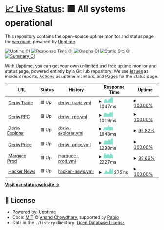 # [📈 Live Status](https://weequan93.github.io/midori): <!--live status--> **🟩 All systems operational**

This repository contains the open-source uptime monitor and status page for [weequan](https://weequan93.github.io/midori), powered by [Upptime](https://github.com/upptime/upptime).

[![Uptime CI](https://github.com/weequan93/midori/workflows/Uptime%20CI/badge.svg)](https://github.com/weequan93/midori/actions?query=workflow%3A%22Uptime+CI%22)
[![Response Time CI](https://github.com/weequan93/midori/workflows/Response%20Time%20CI/badge.svg)](https://github.com/weequan93/midori/actions?query=workflow%3A%22Response+Time+CI%22)
[![Graphs CI](https://github.com/weequan93/midori/workflows/Graphs%20CI/badge.svg)](https://github.com/weequan93/midori/actions?query=workflow%3A%22Graphs+CI%22)
[![Static Site CI](https://github.com/weequan93/midori/workflows/Static%20Site%20CI/badge.svg)](https://github.com/weequan93/midori/actions?query=workflow%3A%22Static+Site+CI%22)
[![Summary CI](https://github.com/weequan93/midori/workflows/Summary%20CI/badge.svg)](https://github.com/weequan93/midori/actions?query=workflow%3A%22Summary+CI%22)

With [Upptime](https://upptime.js.org), you can get your own unlimited and free uptime monitor and status page, powered entirely by a GitHub repository. We use [Issues](https://github.com/weequan93/midori/issues) as incident reports, [Actions](https://github.com/weequan93/midori/actions) as uptime monitors, and [Pages](https://weequan93.github.io/midori) for the status page.

<!--start: status pages-->
<!-- This summary is generated by Upptime (https://github.com/upptime/upptime) -->
<!-- Do not edit this manually, your changes will be overwritten -->
<!-- prettier-ignore -->
| URL | Status | History | Response Time | Uptime |
| --- | ------ | ------- | ------------- | ------ |
| <img alt="" src="https://icons.duckduckgo.com/ip3/www.deriw.com.ico" height="13"> [Deriw Trade](https://www.deriw.com/trade/WBTC-USDT) | 🟩 Up | [deriw-trade.yml](https://github.com/weequan93/midori/commits/HEAD/history/deriw-trade.yml) | <details><summary><img alt="Response time graph" src="./graphs/deriw-trade/response-time-week.png" height="20"> 1047ms</summary><br><a href="https://weequan93.github.io/midori/history/deriw-trade"><img alt="Response time 1311" src="https://img.shields.io/endpoint?url=https%3A%2F%2Fraw.githubusercontent.com%2Fweequan93%2Fmidori%2FHEAD%2Fapi%2Fderiw-trade%2Fresponse-time.json"></a><br><a href="https://weequan93.github.io/midori/history/deriw-trade"><img alt="24-hour response time 1316" src="https://img.shields.io/endpoint?url=https%3A%2F%2Fraw.githubusercontent.com%2Fweequan93%2Fmidori%2FHEAD%2Fapi%2Fderiw-trade%2Fresponse-time-day.json"></a><br><a href="https://weequan93.github.io/midori/history/deriw-trade"><img alt="7-day response time 1047" src="https://img.shields.io/endpoint?url=https%3A%2F%2Fraw.githubusercontent.com%2Fweequan93%2Fmidori%2FHEAD%2Fapi%2Fderiw-trade%2Fresponse-time-week.json"></a><br><a href="https://weequan93.github.io/midori/history/deriw-trade"><img alt="30-day response time 1311" src="https://img.shields.io/endpoint?url=https%3A%2F%2Fraw.githubusercontent.com%2Fweequan93%2Fmidori%2FHEAD%2Fapi%2Fderiw-trade%2Fresponse-time-month.json"></a><br><a href="https://weequan93.github.io/midori/history/deriw-trade"><img alt="1-year response time 1311" src="https://img.shields.io/endpoint?url=https%3A%2F%2Fraw.githubusercontent.com%2Fweequan93%2Fmidori%2FHEAD%2Fapi%2Fderiw-trade%2Fresponse-time-year.json"></a></details> | <details><summary><a href="https://weequan93.github.io/midori/history/deriw-trade">100.00%</a></summary><a href="https://weequan93.github.io/midori/history/deriw-trade"><img alt="All-time uptime 100.00%" src="https://img.shields.io/endpoint?url=https%3A%2F%2Fraw.githubusercontent.com%2Fweequan93%2Fmidori%2FHEAD%2Fapi%2Fderiw-trade%2Fuptime.json"></a><br><a href="https://weequan93.github.io/midori/history/deriw-trade"><img alt="24-hour uptime 100.00%" src="https://img.shields.io/endpoint?url=https%3A%2F%2Fraw.githubusercontent.com%2Fweequan93%2Fmidori%2FHEAD%2Fapi%2Fderiw-trade%2Fuptime-day.json"></a><br><a href="https://weequan93.github.io/midori/history/deriw-trade"><img alt="7-day uptime 100.00%" src="https://img.shields.io/endpoint?url=https%3A%2F%2Fraw.githubusercontent.com%2Fweequan93%2Fmidori%2FHEAD%2Fapi%2Fderiw-trade%2Fuptime-week.json"></a><br><a href="https://weequan93.github.io/midori/history/deriw-trade"><img alt="30-day uptime 100.00%" src="https://img.shields.io/endpoint?url=https%3A%2F%2Fraw.githubusercontent.com%2Fweequan93%2Fmidori%2FHEAD%2Fapi%2Fderiw-trade%2Fuptime-month.json"></a><br><a href="https://weequan93.github.io/midori/history/deriw-trade"><img alt="1-year uptime 100.00%" src="https://img.shields.io/endpoint?url=https%3A%2F%2Fraw.githubusercontent.com%2Fweequan93%2Fmidori%2FHEAD%2Fapi%2Fderiw-trade%2Fuptime-year.json"></a></details>
| <img alt="" src="https://icons.duckduckgo.com/ip3/rpc.test.deriw.com.ico" height="13"> [Deriw RPC](https://rpc.test.deriw.com) | 🟩 Up | [deriw-rpc.yml](https://github.com/weequan93/midori/commits/HEAD/history/deriw-rpc.yml) | <details><summary><img alt="Response time graph" src="./graphs/deriw-rpc/response-time-week.png" height="20"> 1019ms</summary><br><a href="https://weequan93.github.io/midori/history/deriw-rpc"><img alt="Response time 1010" src="https://img.shields.io/endpoint?url=https%3A%2F%2Fraw.githubusercontent.com%2Fweequan93%2Fmidori%2FHEAD%2Fapi%2Fderiw-rpc%2Fresponse-time.json"></a><br><a href="https://weequan93.github.io/midori/history/deriw-rpc"><img alt="24-hour response time 1442" src="https://img.shields.io/endpoint?url=https%3A%2F%2Fraw.githubusercontent.com%2Fweequan93%2Fmidori%2FHEAD%2Fapi%2Fderiw-rpc%2Fresponse-time-day.json"></a><br><a href="https://weequan93.github.io/midori/history/deriw-rpc"><img alt="7-day response time 1019" src="https://img.shields.io/endpoint?url=https%3A%2F%2Fraw.githubusercontent.com%2Fweequan93%2Fmidori%2FHEAD%2Fapi%2Fderiw-rpc%2Fresponse-time-week.json"></a><br><a href="https://weequan93.github.io/midori/history/deriw-rpc"><img alt="30-day response time 1010" src="https://img.shields.io/endpoint?url=https%3A%2F%2Fraw.githubusercontent.com%2Fweequan93%2Fmidori%2FHEAD%2Fapi%2Fderiw-rpc%2Fresponse-time-month.json"></a><br><a href="https://weequan93.github.io/midori/history/deriw-rpc"><img alt="1-year response time 1010" src="https://img.shields.io/endpoint?url=https%3A%2F%2Fraw.githubusercontent.com%2Fweequan93%2Fmidori%2FHEAD%2Fapi%2Fderiw-rpc%2Fresponse-time-year.json"></a></details> | <details><summary><a href="https://weequan93.github.io/midori/history/deriw-rpc">100.00%</a></summary><a href="https://weequan93.github.io/midori/history/deriw-rpc"><img alt="All-time uptime 100.00%" src="https://img.shields.io/endpoint?url=https%3A%2F%2Fraw.githubusercontent.com%2Fweequan93%2Fmidori%2FHEAD%2Fapi%2Fderiw-rpc%2Fuptime.json"></a><br><a href="https://weequan93.github.io/midori/history/deriw-rpc"><img alt="24-hour uptime 100.00%" src="https://img.shields.io/endpoint?url=https%3A%2F%2Fraw.githubusercontent.com%2Fweequan93%2Fmidori%2FHEAD%2Fapi%2Fderiw-rpc%2Fuptime-day.json"></a><br><a href="https://weequan93.github.io/midori/history/deriw-rpc"><img alt="7-day uptime 100.00%" src="https://img.shields.io/endpoint?url=https%3A%2F%2Fraw.githubusercontent.com%2Fweequan93%2Fmidori%2FHEAD%2Fapi%2Fderiw-rpc%2Fuptime-week.json"></a><br><a href="https://weequan93.github.io/midori/history/deriw-rpc"><img alt="30-day uptime 100.00%" src="https://img.shields.io/endpoint?url=https%3A%2F%2Fraw.githubusercontent.com%2Fweequan93%2Fmidori%2FHEAD%2Fapi%2Fderiw-rpc%2Fuptime-month.json"></a><br><a href="https://weequan93.github.io/midori/history/deriw-rpc"><img alt="1-year uptime 100.00%" src="https://img.shields.io/endpoint?url=https%3A%2F%2Fraw.githubusercontent.com%2Fweequan93%2Fmidori%2FHEAD%2Fapi%2Fderiw-rpc%2Fuptime-year.json"></a></details>
| <img alt="" src="https://icons.duckduckgo.com/ip3/explorer.test.deriw.com.ico" height="13"> [Deriw Explorer](https://explorer.test.deriw.com) | 🟩 Up | [deriw-explorer.yml](https://github.com/weequan93/midori/commits/HEAD/history/deriw-explorer.yml) | <details><summary><img alt="Response time graph" src="./graphs/deriw-explorer/response-time-week.png" height="20"> 1848ms</summary><br><a href="https://weequan93.github.io/midori/history/deriw-explorer"><img alt="Response time 1725" src="https://img.shields.io/endpoint?url=https%3A%2F%2Fraw.githubusercontent.com%2Fweequan93%2Fmidori%2FHEAD%2Fapi%2Fderiw-explorer%2Fresponse-time.json"></a><br><a href="https://weequan93.github.io/midori/history/deriw-explorer"><img alt="24-hour response time 1626" src="https://img.shields.io/endpoint?url=https%3A%2F%2Fraw.githubusercontent.com%2Fweequan93%2Fmidori%2FHEAD%2Fapi%2Fderiw-explorer%2Fresponse-time-day.json"></a><br><a href="https://weequan93.github.io/midori/history/deriw-explorer"><img alt="7-day response time 1848" src="https://img.shields.io/endpoint?url=https%3A%2F%2Fraw.githubusercontent.com%2Fweequan93%2Fmidori%2FHEAD%2Fapi%2Fderiw-explorer%2Fresponse-time-week.json"></a><br><a href="https://weequan93.github.io/midori/history/deriw-explorer"><img alt="30-day response time 1725" src="https://img.shields.io/endpoint?url=https%3A%2F%2Fraw.githubusercontent.com%2Fweequan93%2Fmidori%2FHEAD%2Fapi%2Fderiw-explorer%2Fresponse-time-month.json"></a><br><a href="https://weequan93.github.io/midori/history/deriw-explorer"><img alt="1-year response time 1725" src="https://img.shields.io/endpoint?url=https%3A%2F%2Fraw.githubusercontent.com%2Fweequan93%2Fmidori%2FHEAD%2Fapi%2Fderiw-explorer%2Fresponse-time-year.json"></a></details> | <details><summary><a href="https://weequan93.github.io/midori/history/deriw-explorer">99.82%</a></summary><a href="https://weequan93.github.io/midori/history/deriw-explorer"><img alt="All-time uptime 99.91%" src="https://img.shields.io/endpoint?url=https%3A%2F%2Fraw.githubusercontent.com%2Fweequan93%2Fmidori%2FHEAD%2Fapi%2Fderiw-explorer%2Fuptime.json"></a><br><a href="https://weequan93.github.io/midori/history/deriw-explorer"><img alt="24-hour uptime 100.00%" src="https://img.shields.io/endpoint?url=https%3A%2F%2Fraw.githubusercontent.com%2Fweequan93%2Fmidori%2FHEAD%2Fapi%2Fderiw-explorer%2Fuptime-day.json"></a><br><a href="https://weequan93.github.io/midori/history/deriw-explorer"><img alt="7-day uptime 99.82%" src="https://img.shields.io/endpoint?url=https%3A%2F%2Fraw.githubusercontent.com%2Fweequan93%2Fmidori%2FHEAD%2Fapi%2Fderiw-explorer%2Fuptime-week.json"></a><br><a href="https://weequan93.github.io/midori/history/deriw-explorer"><img alt="30-day uptime 99.91%" src="https://img.shields.io/endpoint?url=https%3A%2F%2Fraw.githubusercontent.com%2Fweequan93%2Fmidori%2FHEAD%2Fapi%2Fderiw-explorer%2Fuptime-month.json"></a><br><a href="https://weequan93.github.io/midori/history/deriw-explorer"><img alt="1-year uptime 99.91%" src="https://img.shields.io/endpoint?url=https%3A%2F%2Fraw.githubusercontent.com%2Fweequan93%2Fmidori%2FHEAD%2Fapi%2Fderiw-explorer%2Fuptime-year.json"></a></details>
| <img alt="" src="https://icons.duckduckgo.com/ip3/api.test.deriw.com.ico" height="13"> [Deriw Price](https://api.test.deriw.com/client/candles?symbol=WBTC&preferable_chain_id=97&period=5m&from=1729737900&limit=1&type=2) | 🟩 Up | [deriw-price.yml](https://github.com/weequan93/midori/commits/HEAD/history/deriw-price.yml) | <details><summary><img alt="Response time graph" src="./graphs/deriw-price/response-time-week.png" height="20"> 1298ms</summary><br><a href="https://weequan93.github.io/midori/history/deriw-price"><img alt="Response time 1288" src="https://img.shields.io/endpoint?url=https%3A%2F%2Fraw.githubusercontent.com%2Fweequan93%2Fmidori%2FHEAD%2Fapi%2Fderiw-price%2Fresponse-time.json"></a><br><a href="https://weequan93.github.io/midori/history/deriw-price"><img alt="24-hour response time 1575" src="https://img.shields.io/endpoint?url=https%3A%2F%2Fraw.githubusercontent.com%2Fweequan93%2Fmidori%2FHEAD%2Fapi%2Fderiw-price%2Fresponse-time-day.json"></a><br><a href="https://weequan93.github.io/midori/history/deriw-price"><img alt="7-day response time 1298" src="https://img.shields.io/endpoint?url=https%3A%2F%2Fraw.githubusercontent.com%2Fweequan93%2Fmidori%2FHEAD%2Fapi%2Fderiw-price%2Fresponse-time-week.json"></a><br><a href="https://weequan93.github.io/midori/history/deriw-price"><img alt="30-day response time 1288" src="https://img.shields.io/endpoint?url=https%3A%2F%2Fraw.githubusercontent.com%2Fweequan93%2Fmidori%2FHEAD%2Fapi%2Fderiw-price%2Fresponse-time-month.json"></a><br><a href="https://weequan93.github.io/midori/history/deriw-price"><img alt="1-year response time 1288" src="https://img.shields.io/endpoint?url=https%3A%2F%2Fraw.githubusercontent.com%2Fweequan93%2Fmidori%2FHEAD%2Fapi%2Fderiw-price%2Fresponse-time-year.json"></a></details> | <details><summary><a href="https://weequan93.github.io/midori/history/deriw-price">100.00%</a></summary><a href="https://weequan93.github.io/midori/history/deriw-price"><img alt="All-time uptime 100.00%" src="https://img.shields.io/endpoint?url=https%3A%2F%2Fraw.githubusercontent.com%2Fweequan93%2Fmidori%2FHEAD%2Fapi%2Fderiw-price%2Fuptime.json"></a><br><a href="https://weequan93.github.io/midori/history/deriw-price"><img alt="24-hour uptime 100.00%" src="https://img.shields.io/endpoint?url=https%3A%2F%2Fraw.githubusercontent.com%2Fweequan93%2Fmidori%2FHEAD%2Fapi%2Fderiw-price%2Fuptime-day.json"></a><br><a href="https://weequan93.github.io/midori/history/deriw-price"><img alt="7-day uptime 100.00%" src="https://img.shields.io/endpoint?url=https%3A%2F%2Fraw.githubusercontent.com%2Fweequan93%2Fmidori%2FHEAD%2Fapi%2Fderiw-price%2Fuptime-week.json"></a><br><a href="https://weequan93.github.io/midori/history/deriw-price"><img alt="30-day uptime 100.00%" src="https://img.shields.io/endpoint?url=https%3A%2F%2Fraw.githubusercontent.com%2Fweequan93%2Fmidori%2FHEAD%2Fapi%2Fderiw-price%2Fuptime-month.json"></a><br><a href="https://weequan93.github.io/midori/history/deriw-price"><img alt="1-year uptime 100.00%" src="https://img.shields.io/endpoint?url=https%3A%2F%2Fraw.githubusercontent.com%2Fweequan93%2Fmidori%2FHEAD%2Fapi%2Fderiw-price%2Fuptime-year.json"></a></details>
| <img alt="" src="https://icons.duckduckgo.com/ip3/app.marquee.fi.ico" height="13"> [Marquee Prod](https://app.marquee.fi/api/client/insurance/market?coin_name=&sort_by=2) | 🟩 Up | [marquee-prod.yml](https://github.com/weequan93/midori/commits/HEAD/history/marquee-prod.yml) | <details><summary><img alt="Response time graph" src="./graphs/marquee-prod/response-time-week.png" height="20"> 2227ms</summary><br><a href="https://weequan93.github.io/midori/history/marquee-prod"><img alt="Response time 2248" src="https://img.shields.io/endpoint?url=https%3A%2F%2Fraw.githubusercontent.com%2Fweequan93%2Fmidori%2FHEAD%2Fapi%2Fmarquee-prod%2Fresponse-time.json"></a><br><a href="https://weequan93.github.io/midori/history/marquee-prod"><img alt="24-hour response time 2073" src="https://img.shields.io/endpoint?url=https%3A%2F%2Fraw.githubusercontent.com%2Fweequan93%2Fmidori%2FHEAD%2Fapi%2Fmarquee-prod%2Fresponse-time-day.json"></a><br><a href="https://weequan93.github.io/midori/history/marquee-prod"><img alt="7-day response time 2227" src="https://img.shields.io/endpoint?url=https%3A%2F%2Fraw.githubusercontent.com%2Fweequan93%2Fmidori%2FHEAD%2Fapi%2Fmarquee-prod%2Fresponse-time-week.json"></a><br><a href="https://weequan93.github.io/midori/history/marquee-prod"><img alt="30-day response time 2263" src="https://img.shields.io/endpoint?url=https%3A%2F%2Fraw.githubusercontent.com%2Fweequan93%2Fmidori%2FHEAD%2Fapi%2Fmarquee-prod%2Fresponse-time-month.json"></a><br><a href="https://weequan93.github.io/midori/history/marquee-prod"><img alt="1-year response time 2248" src="https://img.shields.io/endpoint?url=https%3A%2F%2Fraw.githubusercontent.com%2Fweequan93%2Fmidori%2FHEAD%2Fapi%2Fmarquee-prod%2Fresponse-time-year.json"></a></details> | <details><summary><a href="https://weequan93.github.io/midori/history/marquee-prod">99.66%</a></summary><a href="https://weequan93.github.io/midori/history/marquee-prod"><img alt="All-time uptime 99.02%" src="https://img.shields.io/endpoint?url=https%3A%2F%2Fraw.githubusercontent.com%2Fweequan93%2Fmidori%2FHEAD%2Fapi%2Fmarquee-prod%2Fuptime.json"></a><br><a href="https://weequan93.github.io/midori/history/marquee-prod"><img alt="24-hour uptime 98.91%" src="https://img.shields.io/endpoint?url=https%3A%2F%2Fraw.githubusercontent.com%2Fweequan93%2Fmidori%2FHEAD%2Fapi%2Fmarquee-prod%2Fuptime-day.json"></a><br><a href="https://weequan93.github.io/midori/history/marquee-prod"><img alt="7-day uptime 99.66%" src="https://img.shields.io/endpoint?url=https%3A%2F%2Fraw.githubusercontent.com%2Fweequan93%2Fmidori%2FHEAD%2Fapi%2Fmarquee-prod%2Fuptime-week.json"></a><br><a href="https://weequan93.github.io/midori/history/marquee-prod"><img alt="30-day uptime 99.62%" src="https://img.shields.io/endpoint?url=https%3A%2F%2Fraw.githubusercontent.com%2Fweequan93%2Fmidori%2FHEAD%2Fapi%2Fmarquee-prod%2Fuptime-month.json"></a><br><a href="https://weequan93.github.io/midori/history/marquee-prod"><img alt="1-year uptime 99.02%" src="https://img.shields.io/endpoint?url=https%3A%2F%2Fraw.githubusercontent.com%2Fweequan93%2Fmidori%2FHEAD%2Fapi%2Fmarquee-prod%2Fuptime-year.json"></a></details>
| <img alt="" src="https://icons.duckduckgo.com/ip3/news.ycombinator.com.ico" height="13"> [Hacker News](https://news.ycombinator.com) | 🟩 Up | [hacker-news.yml](https://github.com/weequan93/midori/commits/HEAD/history/hacker-news.yml) | <details><summary><img alt="Response time graph" src="./graphs/hacker-news/response-time-week.png" height="20"> 275ms</summary><br><a href="https://weequan93.github.io/midori/history/hacker-news"><img alt="Response time 319" src="https://img.shields.io/endpoint?url=https%3A%2F%2Fraw.githubusercontent.com%2Fweequan93%2Fmidori%2FHEAD%2Fapi%2Fhacker-news%2Fresponse-time.json"></a><br><a href="https://weequan93.github.io/midori/history/hacker-news"><img alt="24-hour response time 485" src="https://img.shields.io/endpoint?url=https%3A%2F%2Fraw.githubusercontent.com%2Fweequan93%2Fmidori%2FHEAD%2Fapi%2Fhacker-news%2Fresponse-time-day.json"></a><br><a href="https://weequan93.github.io/midori/history/hacker-news"><img alt="7-day response time 275" src="https://img.shields.io/endpoint?url=https%3A%2F%2Fraw.githubusercontent.com%2Fweequan93%2Fmidori%2FHEAD%2Fapi%2Fhacker-news%2Fresponse-time-week.json"></a><br><a href="https://weequan93.github.io/midori/history/hacker-news"><img alt="30-day response time 341" src="https://img.shields.io/endpoint?url=https%3A%2F%2Fraw.githubusercontent.com%2Fweequan93%2Fmidori%2FHEAD%2Fapi%2Fhacker-news%2Fresponse-time-month.json"></a><br><a href="https://weequan93.github.io/midori/history/hacker-news"><img alt="1-year response time 319" src="https://img.shields.io/endpoint?url=https%3A%2F%2Fraw.githubusercontent.com%2Fweequan93%2Fmidori%2FHEAD%2Fapi%2Fhacker-news%2Fresponse-time-year.json"></a></details> | <details><summary><a href="https://weequan93.github.io/midori/history/hacker-news">100.00%</a></summary><a href="https://weequan93.github.io/midori/history/hacker-news"><img alt="All-time uptime 100.00%" src="https://img.shields.io/endpoint?url=https%3A%2F%2Fraw.githubusercontent.com%2Fweequan93%2Fmidori%2FHEAD%2Fapi%2Fhacker-news%2Fuptime.json"></a><br><a href="https://weequan93.github.io/midori/history/hacker-news"><img alt="24-hour uptime 100.00%" src="https://img.shields.io/endpoint?url=https%3A%2F%2Fraw.githubusercontent.com%2Fweequan93%2Fmidori%2FHEAD%2Fapi%2Fhacker-news%2Fuptime-day.json"></a><br><a href="https://weequan93.github.io/midori/history/hacker-news"><img alt="7-day uptime 100.00%" src="https://img.shields.io/endpoint?url=https%3A%2F%2Fraw.githubusercontent.com%2Fweequan93%2Fmidori%2FHEAD%2Fapi%2Fhacker-news%2Fuptime-week.json"></a><br><a href="https://weequan93.github.io/midori/history/hacker-news"><img alt="30-day uptime 100.00%" src="https://img.shields.io/endpoint?url=https%3A%2F%2Fraw.githubusercontent.com%2Fweequan93%2Fmidori%2FHEAD%2Fapi%2Fhacker-news%2Fuptime-month.json"></a><br><a href="https://weequan93.github.io/midori/history/hacker-news"><img alt="1-year uptime 100.00%" src="https://img.shields.io/endpoint?url=https%3A%2F%2Fraw.githubusercontent.com%2Fweequan93%2Fmidori%2FHEAD%2Fapi%2Fhacker-news%2Fuptime-year.json"></a></details>

<!--end: status pages-->

[**Visit our status website →**](https://weequan93.github.io/midori)

## 📄 License

- Powered by: [Upptime](https://github.com/upptime/upptime)
- Code: [MIT](./LICENSE) © [Anand Chowdhary](https://anandchowdhary.com), supported by [Pabio](https://pabio.com)
- Data in the `./history` directory: [Open Database License](https://opendatacommons.org/licenses/odbl/1-0/)
